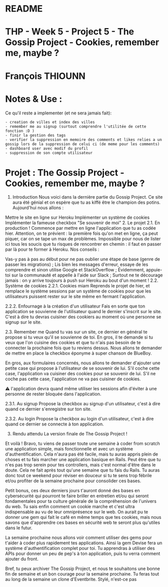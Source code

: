 # README
# THP - Week 5 - Project 5 - The Gossip Project - Cookies, remember me, maybe ?
# François THIOUNN



# Notes & Use :


Ce qu'il reste a implementer (et ne sera jamais fait):

	- creation de villes et index des villes
	- remember me au signup (surtout comprendre l'utilitée de cette fonction :D )
	- finir la gestion des tags
	- verifier la suppression en memoire des comments et likes relies a un gossip lors de la suppression de celui ci (de meme pour les comments)
	- dashboard user avec modif du profil
	- suppression de son compte utilisateur
 


# Projet : The Gossip Project - Cookies, remember me, maybe ?
  
1. Introduction
Nous voici dans la dernière partie du Gossip Project. Ce site aura été génial et on espère que tu as kiffé être le champion des potins. Aujourd'hui nous allons :

Mettre le site en ligne sur Heroku
Implémenter un système de cookies
Implémenter la fameuse checkbox "Se souvenir de moi"
2. Le projet
2.1. En production !
Commence par mettre en ligne l'application que tu as codée hier. Attention, on te prévient : la première fois qu'on met en ligne, ça peut piquer, car on se tape un max de problèmes. Impossible pour nous de lister ici tous les soucis que tu risques de rencontrer en chemin : il faut en passer par là pour te former à Heroku. Nos conseils :

Vas-y pas à pas au début pour ne pas oublier une étape de base (genre de passer les migrations) ;
Lis bien les messages d'erreur, essaye de les comprendre et sinon utilise Google et StackOverflow ;
Évidemment, appuie-toi sur la communauté et appelle à l'aide sur Slack ;
Surtout ne te décourage jamais : on y arrive toujours à push sur Heroku au bout d'un moment !
2.2. Système de cookies
2.2.1. Cookies miam
Reprends le projet de hier, et remplace le système sessions par un système de cookies pour que les utilisateurs puissent rester sur le site même en fermant l'application.

2.2.2. Enfournage à la création d'un utilisateur
Fais en sorte que ton application se souvienne de l'utilisateur quand le dernier s'inscrit sur le site. C'est à dire tu devras cuisiner des cookiers au moment où une personne se signup sur le site.

2.3. Remember me
Quand tu vas sur un site, ce dernier en général te propose si tu veux qu'il se souvienne de toi. En gros, il te demande si tu veux que l'on cuisine des cookies et que tu n'ais pas besoin de te connecter la prochaine fois que tu reviens dessus. Nous allons te demander de mettre en place la checkbox éponyme à super chanson de BlueBoy.

En gros, aux formulaires concernés, nous allons te demander d'ajouter une petite case qui propose à l'utilisateur de se souvenir de lui. S'il coche cette case, l'application va cuisiner des cookies pour se souvenir de lui. S'il ne coche pas cette case, l'application ne va pas cuisiner de cookies.

⚠️ l'application devra quand même utiliser les sessions afin d'éviter à une personne de rester bloquée dans l'application.

2.3.1. Au signup
Propose la checkbox au signup d'un utilisateur, c'est à dire quand ce dernier s'enregistre sur ton site.

2.3.2. Au login
Propose la checkbox au login d'un utilisateur, c'est à dire quand ce dernier se connecte à ton application.

3. Rendu attendu
La version finale de The Gossip Project !

Et voilà ! Bravo, tu viens de passer toute une semaine à coder from scratch une application simple, mais fonctionnelle et avec un système d'authentification. Cela n'aura pas été facile, mais tu auras appris plein de choses et tu fais marcher une application basique en Rails. Peut être que tu n'es pas trop serein pour tes controllers, mais c'est normal d'être dans le doute. Cela ne fait après tout qu'une semaine que tu fais du Rails. Tu auras donc tout ce weekend pour réviser en douceur si tu te sens trop fébrile et/ou profiter de la semaine prochaine pour consolider ces bases.

Petit bonus, ces deux derniers jours t'auront donné des bases en cybersécurité qui pourront te faire briller en entretien et/ou qui seront fondamentales pour ta culture générale de la compréhension de l'univers du web. Tu sais enfin comment un cookie marche et c'est ultra indispensable au vu de leur omniprésence sur le web. On aurait pu te donner une gem qui fait le café en même temps que tes cookies, mais nous savons que d'apprendre ces bases en sécurité web te seront plus qu'utiles dans le futur.

La semaine prochaine nous allons voir comment utiliser des gems pour t'aider à coder plus rapidement tes applications. Ainsi la gem Devise fera un système d'authentification complet pour toi. Tu apprendras à utiliser des APIs pour donner un peu de pep's à ton application, puis tu verra comment ajouter du front.

Bref, tu peux archiver The Gossip Project, et nous te souhaitons une bonne fin de semaine et un bon courage pour la semaine prochaine. Tu feras tout au long de la semaine un clone d'Eventbrite. Stylé, n'est-ce pas 